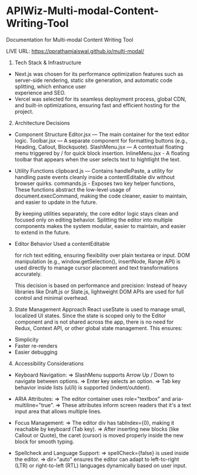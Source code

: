 # APIWiz-Multi-modal-Content-Writing-Tool
Documentation for Multi-modal Content Writing Tool

LIVE URL: https://pprathamjaiswal.github.io/multi-modal/

1. Tech Stack & Infrastructure
* Next.js was chosen for its performance optimization features such as server-side rendering, static site generation, and automatic code splitting, which enhance user       
  experience and SEO.
* Vercel was selected for its seamless deployment process, global CDN, and built-in optimizations, ensuring fast and efficient hosting for the project.

2. Architecture Decisions
* Component Structure
  Editor.jsx — The main container for the text editor logic.
  Toolbar.jsx — A separate component for formatting buttons (e.g., Heading, Callout, Blockquote).
  SlashMenu.jsx — A contextual floating menu triggered by / for quick block insertion.
  InlineMenu.jsx - A floating toolbar that appears when the user selects text to hightlight the text.

* Utility Functions
  clipboard.js — Contains handlePaste, a utility for handling paste events cleanly inside a contentEditable div without browser quirks.
  commands.js - Exposes two key helper functions, These functions abstract the low-level usage of document.execCommand, making the code cleaner, easier to maintain, and                      easier to update in the future.

  By keeping utilities separately, the core editor logic stays clean and focused only on editing behavior.
  Splitting the editor into multiple components makes the system modular, easier to maintain, and easier to extend in the future.

* Editor Behavior
  Used a contentEditable <div> for rich text editing, ensuring flexibility over plain textarea or input.
  DOM manipulation (e.g., window.getSelection(), insertNode, Range API) is used directly to manage cursor placement and text transformations accurately.

  This decision is based on performance and precision:
  Instead of heavy libraries like Draft.js or Slate.js, lightweight DOM APIs are used for full control and minimal overhead.

3. State Management Approach
React useState is used to manage small, localized UI states.
Since the state is scoped only to the Editor component and is not shared across the app, there is no need for Redux, Context API, or other global state management.
This ensures:
  * Simplicity
  * Faster re-renders
  * Easier debugging

4. Accessibility Considerations
* Keyboard Navigation:
  => SlashMenu supports Arrow Up / Down to navigate between options.
  => Enter key selects an option.
  => Tab key behavior inside lists (ul/li) is supported (indent/outdent).

* ARIA Attributes:
  => The editor container uses role="textbox" and aria-multiline="true".
  => These attributes inform screen readers that it's a text input area that allows multiple lines.

* Focus Management:
  => The editor div has tabIndex={0}, making it reachable by keyboard (Tab key).
  => After inserting new blocks (like Callout or Quote), the caret (cursor) is moved properly inside the new block for smooth typing.

* Spellcheck and Language Support:
  => spellCheck={false} is used inside the editor.
  => dir="auto" ensures the editor can adapt to left-to-right (LTR) or right-to-left (RTL) languages dynamically based on user input.


